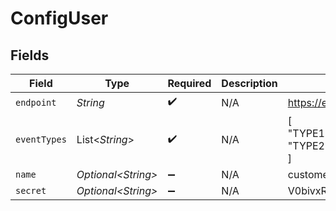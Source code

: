# ConfigUser


## Fields

| Field                            | Type                             | Required                         | Description                      | Example                          |
| -------------------------------- | -------------------------------- | -------------------------------- | -------------------------------- | -------------------------------- |
| `endpoint`                       | *String*                         | :heavy_check_mark:               | N/A                              | https://example.com              |
| `eventTypes`                     | List\<*String*>                  | :heavy_check_mark:               | N/A                              | [<br/>"TYPE1",<br/>"TYPE2"<br/>] |
| `name`                           | *Optional\<String>*              | :heavy_minus_sign:               | N/A                              | customer_payment                 |
| `secret`                         | *Optional\<String>*              | :heavy_minus_sign:               | N/A                              | V0bivxRWveaoz08afqjU6Ko/jwO0Cb+3 |